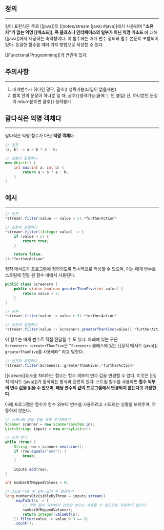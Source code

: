 ## 정의
---
람다 표현식은 주로 [[java]]의 [[notes/stream (java) #java]]에서 사용되며 **"소유자"가 없는 익명 [[메소드]], 즉 클래스나 인터페이스의 일부가 아닌 익명 메소드** 에 대해 [[java]]에서 제공하는 축약형이다.
이 함수에는 매개 변수 정의와 함수 본문이 포함되어 있다. 동일한 함수를 여러 가지 방법으로 작성할 수 있다.

[[Functional Programming]]과 연관이 있다.

## 주의사항
---
1. 매개변수가 하나인 경우, 괄호() 생략가능(타입이 없을때만)
2. 블록 안의 문장이 하나뿐 일 때, 괄호{}생략가능(끝에 ';' 안 붙임)
	단, 하나뿐인 문장이 return문이면 괄호{} 생략불가


## 람다식은 익명 객체다
---
람다식은 익명 함수가 아닌 **익명 객체**다.
```java
// 원본
(a, b) -> a > b ? a : b;

// 원본과 동일하다
new Object() {
	int max(int a, int b) {
		return a > b ? a : b;
	}
}
```
## 예시
---
```java
// 원본
*stream*.filter(value -> value > 5).*furtherAction*

// 원본과 동일하다
*stream*.filter((Integer value) -> {
    if (value > 5) {
        return true;
    }

    return false;
}).*furtherAction*
```

정적 메서드가 프로그램에 정의되도록 명시적으로 작성할 수 있으며, 이는 매개 변수로 스트림에 전달 된 함수 내에서 사용된다.
```java
public class Screeners {
    public static boolean greaterThanFive(int value) {
        return value > 5;
    }
}
```

```java
// 원본
*stream*.filter(value -> value > 5).*furtherAction*

// 원본과 동일하다
*stream*.filter(value -> Screeners.greaterThanFive(value)).*furtherAction*
```

이 함수는 매개 변수로 직접 전달될 수 도 있다. 아래에 있는 구문 `Screeneers::greaterThanFive`은 "`Screeners` 클래스에 있는 [[정적 메서드 (java)]] `greaterThanFive`를 사용해라" 라고 말한다.
```java
// 원본과 동일하다
*stream*.filter(Screeners::greaterThanFive).*furtherAction*
```
[[stream]]요소를 처리하는 함수는 함수 외부의 변수 값을 변경할 수 없다. 이것은 [[정적 메서드 (java)]]가 동작하는 방식과 관련이 있다. 스트림 함수를 사용하면 **함수 외부의 변수 값을 읽을 수 있으며, 해당 변수의 값이 프로그램에서 변경되지 않는다고 가정한다.**

아래 프로그램은 함수가 함수 외부의 변수를 사용하려고 시도하는 상황을 보여주며, 작동하지 않는다.
```java
// 스캐너와 값을 읽을 목록 초기화하기
Scanner scanner = new Scanner(System.in);
List<String> inputs = new ArrayList<>()

// 입력 받기
while (true) {
    String row = scanner.nextLine();
    if (row.equals("end")) {
        break;
    }

    inputs.add(row);
}

int numberOfMappedValues = 0;

// 3으로 나눌 수 있는 값의 수 결정하기
long numbersDivisibleByThree = inputs.stream()
    .mapToInt(s -> {
        // 익명 함수 외부에서 선언된 변수는 사용할 수 없으므로 작동하지 않는다.
        numberOfMappedValues++;
        return Integer.valueOf(s);
    }).filter(value -> value % 3 == 0)
    .count();
```

